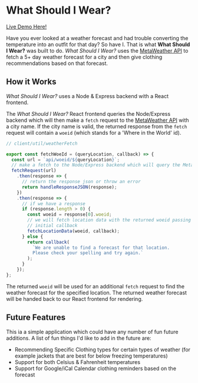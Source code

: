 # What Should I Wear?

[Live Demo Here!][demo]

Have you ever looked at a weather forecast and had trouble converting the
temperature into an outfit for that day? So have I. That is what **What Should I
Wear?** was built to do. _What Should I Wear?_ uses the [MetaWeather
API][metaweather-api] to fetch a 5+ day weather forecast for a city and then
give clothing recommendations based on that forecast.

[metaweather-api]: https://www.metaweather.com/api/
[demo]: https://what-should-i-wear-this-week.herokuapp.com/

## How it Works

_What Should I Wear?_ uses a Node & Express backend with a React frontend.

The _What Should I Wear?_ React frontend queries the Node/Express backend which
will then make a `fetch` request to the [MetaWeather API][metaweather-api] with
a city name. If the city name is valid, the returned response from the `fetch`
request will contain a `woeid` (which stands for a 'Where in the World' id).

```js
// client/util/weatherFetch

export const fetchWoeId = (queryLocation, callback) => {
  const url = `api/woeid/${queryLocation}`;
  // make a fetch to the Node/Express backend which will query the MetaWeather API
  fetchRequest(url)
    .then(response => {
      // return the response json or throw an error
      return handleResponseJSON(response);
    })
    .then(response => {
      // if we have a response
      if (response.length > 0) {
        const woeid = response[0].woeid;
        // we will fetch location data with the returned woeid passing our
        // initial callback
        fetchLocationData(woeid, callback);
      } else {
        return callback(
          `We are unable to find a forecast for that location.
          Please check your spelling and try again.`
        );
      }
    });
};
```

The returned `woeid` will be used for an additional `fetch` request to find the
weather forecast for the specified location. The returned weather forecast will
be handed back to our React frontend for rendering.

## Future Features

This ia a simple application which could have any number of fun future
additions. A list of fun things I'd like to add in the future are:

- Recommending Specific Clothing types for certain types of weather (for example
  jackets that are best for below freezing temperatures)
- Support for both Celsius & Fahrenheit temperatures
- Support for Google/iCal Calendar clothing reminders based on the forecast

